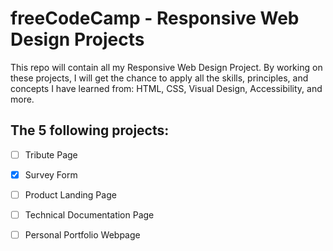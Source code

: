 # freeCodeCamp - Responsive Web Design Projects

This repo will contain all my Responsive Web Design Project. By working on these projects, I will get the chance to apply all the skills, principles, and concepts I have learned from: HTML, CSS, Visual Design, Accessibility, and more.

## The 5 following projects:

- [ ] Tribute Page
- [X] Survey Form
- [ ] Product Landing Page
- [ ] Technical Documentation Page
- [ ] Personal Portfolio Webpage

